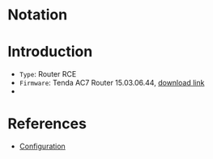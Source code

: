# Notation

# Introduction
- `Type`: Router RCE
- `Firmware`: Tenda AC7 Router 15.03.06.44, [download link](https://www.tenda.com.cn/search?keyword=15.03.06.44&source=%E5%85%A8%E5%B1%80%E6%90%9C%E7%B4%A2)
- 

# References
- [Configuration](https://retr0.blog/blog/tenda-ac8-rop)